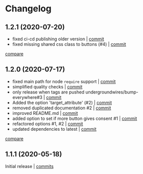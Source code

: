 # Changelog

## 1.2.1 (2020-07-20)

* fixed ci-cd publishing older version | [commit](https://github.com/undergroundwires/ez-consent/commit/93e982db2fef6017146cc144d4ec605b432a83f9)
* fixed missing shared css class to buttons (#4) | [commit](https://github.com/undergroundwires/ez-consent/commit/370afaf8255187d8188b501e7e654da0640d577c)

[compare](https://github.com/undergroundwires/ez-consent/compare/1.2.0...1.2.1)

## 1.2.0 (2020-07-17)

* fixed main path for node `require` support | [commit](https://github.com/undergroundwires/ez-consent/commit/b17e0970b22296d3dfcba4296e3351f96c0622d3)
* simplified quality checks | [commit](https://github.com/undergroundwires/ez-consent/commit/cbbe078ce0ff4deda2bc17a01bfd2037228e22bd)
* only release when tags are pushed undergroundwires/bump-everywhere#3 | [commit](https://github.com/undergroundwires/ez-consent/commit/06f77043af9c504fd91d566ce010b8dd6cc8d690)
* Added the option 'target_attribute' (#2) | [commit](https://github.com/undergroundwires/ez-consent/commit/58c66719781609528ba0e08aa63208ff97f6a4a4)
* removed duplicated documentation #2 | [commit](https://github.com/undergroundwires/ez-consent/commit/d42cc1114812ccc256cedfbfd6089deada4b685a)
* improved README.md | [commit](https://github.com/undergroundwires/ez-consent/commit/801ea499bd061d9bf7fff3b0c1409fff2e84b0ed)
* added option to set if more button gives consent #1 | [commit](https://github.com/undergroundwires/ez-consent/commit/dbcd133ffa0c84edd4e9a1794f051f681e127eaf)
* refactored options #1, #2 | [commit](https://github.com/undergroundwires/ez-consent/commit/60367ad5684c9d1e221ff85f58b308f2c4338715)
* updated dependencies to latest | [commit](https://github.com/undergroundwires/ez-consent/commit/2f53c8ef99cb4b220ee4f9cd8c59ebf6a8fa46d7)

[compare](https://github.com/undergroundwires/ez-consent/compare/1.1.1...1.2.0)

## 1.1.1 (2020-05-18)

Initial release | [commits](https://github.com/undergroundwires/ez-consent/commit/61e95fea512192337c5c8cbb3db992a9512727a4)
